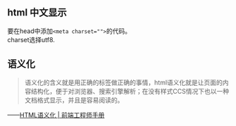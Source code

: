 ## html 中文显示  
要在head中添加`<meta charset="">`的代码。  
charset选择utf8.

## 语义化  
> 语义化的含义就是用正确的标签做正确的事情，html语义化就是让页面的内容结构化，便于对浏览器、搜索引擎解析；在没有样式CCS情况下也以一种文档格式显示，并且是容易阅读的。

——[HTML语义化 | 前端工程师手册](https://leohxj.gitbooks.io/front-end-database/content/html-and-css-basic/semantic-html.html)


